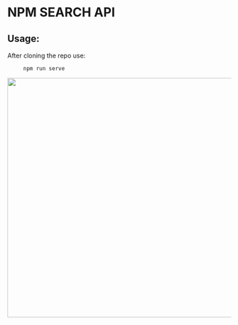 # NPM SEARCH API

## Usage:

After cloning the repo use:

         npm run serve

<img height="540em" src="https://user-images.githubusercontent.com/83179142/193396916-0c4d9bc1-731d-40e6-9499-e9376ee788af.gif">
